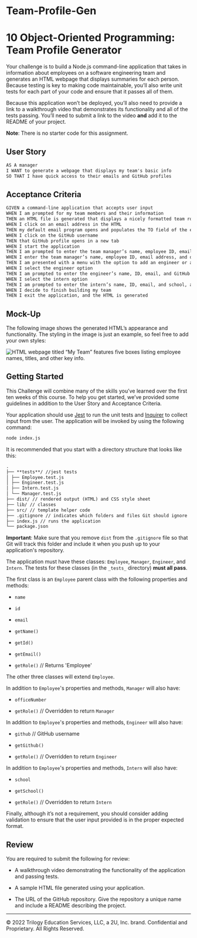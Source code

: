 # Team-Profile-Gen

# 10 Object-Oriented Programming: Team Profile Generator

Your challenge is to build a Node.js command-line application that takes in information about employees on a software engineering team and generates an HTML webpage that displays summaries for each person. Because testing is key to making code maintainable, you’ll also write unit tests for each part of your code and ensure that it passes all of them.

Because this application won’t be deployed, you’ll also need to provide a link to a walkthrough video that demonstrates its functionality and all of the tests passing. You’ll need to submit a link to the video **and** add it to the README of your project.

**Note**: There is no starter code for this assignment.

## User Story

```md
AS A manager
I WANT to generate a webpage that displays my team's basic info
SO THAT I have quick access to their emails and GitHub profiles
```

## Acceptance Criteria

```md
GIVEN a command-line application that accepts user input
WHEN I am prompted for my team members and their information
THEN an HTML file is generated that displays a nicely formatted team roster based on user input
WHEN I click on an email address in the HTML
THEN my default email program opens and populates the TO field of the email with the address
WHEN I click on the GitHub username
THEN that GitHub profile opens in a new tab
WHEN I start the application
THEN I am prompted to enter the team manager’s name, employee ID, email address, and office number
WHEN I enter the team manager’s name, employee ID, email address, and office number
THEN I am presented with a menu with the option to add an engineer or an intern or to finish building my team
WHEN I select the engineer option
THEN I am prompted to enter the engineer’s name, ID, email, and GitHub username, and I am taken back to the menu
WHEN I select the intern option
THEN I am prompted to enter the intern’s name, ID, email, and school, and I am taken back to the menu
WHEN I decide to finish building my team
THEN I exit the application, and the HTML is generated
```

## Mock-Up

The following image shows the generated HTML’s appearance and functionality. The styling in the image is just an example, so feel free to add your own styles:

![HTML webpage titled “My Team” features five boxes listing employee names, titles, and other key info.](./Assets/10-object-oriented-programming-homework-demo.png)

## Getting Started

This Challenge will combine many of the skills you’ve learned over the first ten weeks of this course. To help you get started, we’ve provided some guidelines in addition to the User Story and Acceptance Criteria.

Your application should use [Jest](https://www.npmjs.com/package/jest) to run the unit tests and [Inquirer](https://www.npmjs.com/package/inquirer) to collect input from the user. The application will be invoked by using the following command:

```bash
node index.js
```

It is recommended that you start with a directory structure that looks like this:

```md
.
├── **tests**/ //jest tests
│ ├── Employee.test.js
│ ├── Engineer.test.js
│ ├── Intern.test.js
│ └── Manager.test.js
├── dist/ // rendered output (HTML) and CSS style sheet
├── lib/ // classes
├── src/ // template helper code
├── .gitignore // indicates which folders and files Git should ignore
├── index.js // runs the application
└── package.json
```

**Important**: Make sure that you remove `dist` from the `.gitignore` file so that Git will track this folder and include it when you push up to your application's repository.

The application must have these classes: `Employee`, `Manager`, `Engineer`, and `Intern`. The tests for these classes (in the `_tests_` directory) **must all pass**.

The first class is an `Employee` parent class with the following properties and methods:

- `name`

- `id`

- `email`

- `getName()`

- `getId()`

- `getEmail()`

- `getRole()` // Returns 'Employee'

The other three classes will extend `Employee`.

In addition to `Employee`'s properties and methods, `Manager` will also have:

- `officeNumber`

- `getRole()` // Overridden to return `Manager`

In addition to `Employee`'s properties and methods, `Engineer` will also have:

- `github` // GitHub username

- `getGithub()`

- `getRole()` // Overridden to return `Engineer`

In addition to `Employee`'s properties and methods, `Intern` will also have:

- `school`

- `getSchool()`

- `getRole()` // Overridden to return `Intern`

Finally, although it’s not a requirement, you should consider adding validation to ensure that the user input provided is in the proper expected format.

## Review

You are required to submit the following for review:

- A walkthrough video demonstrating the functionality of the application and passing tests.

- A sample HTML file generated using your application.

- The URL of the GitHub repository. Give the repository a unique name and include a README describing the project.

---

© 2022 Trilogy Education Services, LLC, a 2U, Inc. brand. Confidential and Proprietary. All Rights Reserved.
